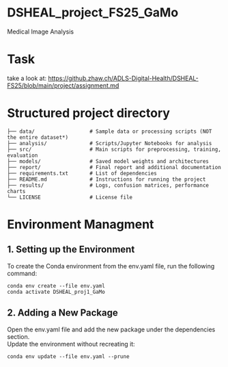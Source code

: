 # DSHEAL_project_FS25_GaMo
Medical Image Analysis

# Task
take a look at: https://github.zhaw.ch/ADLS-Digital-Health/DSHEAL-FS25/blob/main/project/assignment.md

# Structured project directory
```
├── data/                  # Sample data or processing scripts (NOT the entire dataset*)
├── analysis/              # Scripts/Jupyter Notebooks for analysis
├── src/                   # Main scripts for preprocessing, training, evaluation
├── models/                # Saved model weights and architectures
├── report/                # Final report and additional documentation
├── requirements.txt       # List of dependencies
├── README.md              # Instructions for running the project
├── results/               # Logs, confusion matrices, performance charts
└── LICENSE                # License file
```


# Environment Managment
## 1. Setting up the Environment
To create the Conda environment from the env.yaml file, run the following command:
```
conda env create --file env.yaml
conda activate DSHEAL_proj1_GaMo
```
## 2. Adding a New Package
Open the env.yaml file and add the new package under the dependencies section. \
Update the environment without recreating it:
```
conda env update --file env.yaml --prune
```

